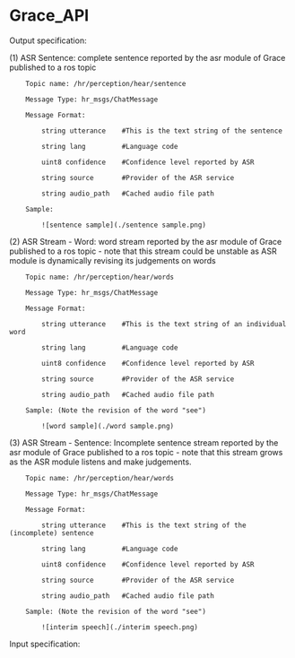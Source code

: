 # Grace_API



Output specification: 

(1) ASR Sentence: complete sentence reported by the asr module of Grace published to a ros topic 

        Topic name: /hr/perception/hear/sentence 

        Message Type: hr_msgs/ChatMessage 

        Message Format: 

            string utterance    #This is the text string of the sentence 

            string lang         #Language code 
        
            uint8 confidence    #Confidence level reported by ASR 

            string source       #Provider of the ASR service 

            string audio_path   #Cached audio file path 

        Sample: 

            ![sentence sample](./sentence sample.png) 


(2) ASR Stream - Word: word stream reported by the asr module of Grace published to a ros topic - note that this stream could be unstable as ASR module is dynamically revising its judgements on words

        Topic name: /hr/perception/hear/words

        Message Type: hr_msgs/ChatMessage

        Message Format:

            string utterance    #This is the text string of an individual word 

            string lang         #Language code

            uint8 confidence    #Confidence level reported by ASR

            string source       #Provider of the ASR service

            string audio_path   #Cached audio file path 

        Sample: (Note the revision of the word "see")

            ![word sample](./word sample.png)



(3) ASR Stream - Sentence: Incomplete sentence stream reported by the asr module of Grace published to a ros topic - note that this stream grows as the ASR module listens and make judgements.

        Topic name: /hr/perception/hear/words

        Message Type: hr_msgs/ChatMessage

        Message Format:

            string utterance    #This is the text string of the (incomplete) sentence 

            string lang         #Language code

            uint8 confidence    #Confidence level reported by ASR

            string source       #Provider of the ASR service

            string audio_path   #Cached audio file path 

        Sample: (Note the revision of the word "see")

            ![interim speech](./interim speech.png)















Input specification:














































